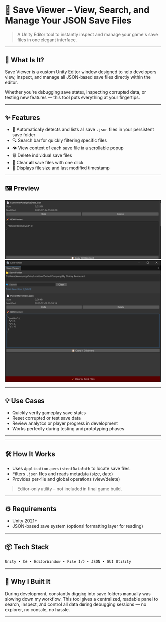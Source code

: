 # 💾 Save Viewer – View, Search, and Manage Your JSON Save Files

> A Unity Editor tool to instantly inspect and manage your game's save files in one elegant interface.

---

## 🎯 What Is It?

Save Viewer is a custom Unity Editor window designed to help developers view, inspect, and manage all JSON-based save files directly within the editor.

Whether you're debugging save states, inspecting corrupted data, or testing new features — this tool puts everything at your fingertips.

---

## ✨ Features

- 📂 Automatically detects and lists all save `.json` files in your persistent save folder
- 🔍 Search bar for quickly filtering specific files
- 👁️ View content of each save file in a scrollable popup
- 🗑️ Delete individual save files
- 🧹 Clear **all** save files with one click
- 📏 Displays file size and last modified timestamp

---

## 🖼️ Preview

![Save Viewer](_media/dev-hub/save-system-1.png)
![Save Viewer](_media/dev-hub/save-system-2.png)

---

## 💡 Use Cases

- Quickly verify gameplay save states
- Reset corrupted or test save data
- Review analytics or player progress in development
- Works perfectly during testing and prototyping phases

---

---

## 🛠️ How It Works

- Uses `Application.persistentDataPath` to locate save files
- Filters `.json` files and reads metadata (size, date)
- Provides per-file and global operations (view/delete)
> Editor-only utility – not included in final game build.

---

## ⚙️ Requirements

- Unity 2021+
- JSON-based save system (optional formatting layer for reading)

---

## 📦 Tech Stack

`Unity • C# • EditorWindow • File I/O • JSON • GUI Utility`

---

## 🧠 Why I Built It

During development, constantly digging into save folders manually was slowing down my workflow. This tool gives a centralized, readable panel to search, inspect, and control all data during debugging sessions — no explorer, no console, no hassle.

---
